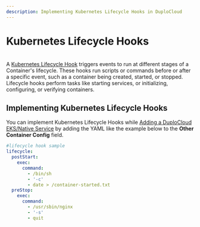 ```yaml
---
description: Implementing Kubernetes Lifecycle Hooks in DuploCloud
---
```


# Kubernetes Lifecycle Hooks

\
A [Kubernetes Lifecycle Hook](https://kubernetes.io/docs/concepts/containers/container-lifecycle-hooks/) triggers events to run at different stages of a Container's lifecycle. These hooks run scripts or commands before or after a specific event, such as a container being created, started, or stopped. Lifecycle hooks perform tasks like starting services, or initializing, configuring, or verifying containers.

## Implementing Kubernetes Lifecycle Hooks

You can implement Kubernetes Lifecycle Hooks while [Adding a DuploCloud EKS/Native Service](../aws/aws-services/containers/eks-containers-and-services.md#adding-a-duplocloud-eks-native-service) by adding the YAML like the example below to the **Other Container Config** field.&#x20;

```yaml
#lifecycle hook sample
lifecycle:
  postStart:
    exec:
      command:
        - /bin/sh
        - '-c'
        - date > /container-started.txt
  preStop:
    exec:
      command:
        - /usr/sbin/nginx
        - '-s'
        - quit
```

